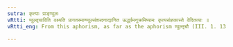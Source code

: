 ```yaml
---
sutra: कृत्याः प्राङ्ण्वुलः
vRtti: ण्वुल्तृचाविति वक्ष्यति प्रागतस्माण्ण्वुल्संशब्दनाद्यानित ऊर्द्ध्वमनुक्रमिष्यामः कृत्यसंज्ञकास्ते वेदितव्याः ॥
vRtti_eng: From this aphorism, as far as the aphorism ण्वुल्तृचौ (III. 1. 133), all the affixes treated, will get the name of _Kritya_.

---
```

